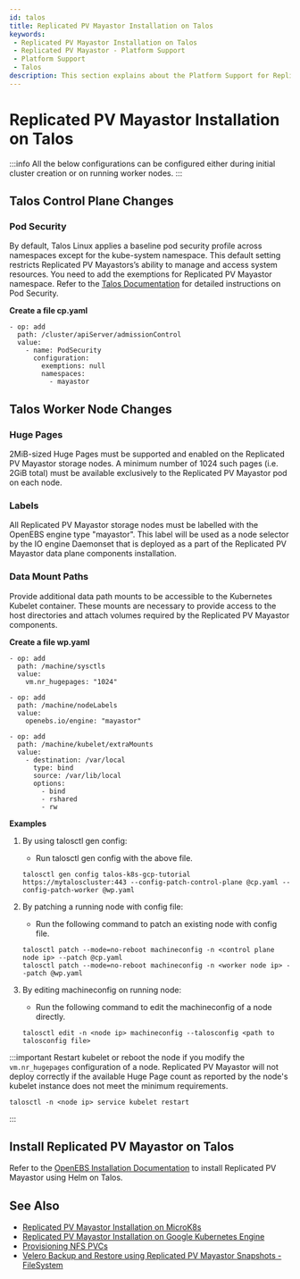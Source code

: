 ```yaml
---
id: talos
title: Replicated PV Mayastor Installation on Talos
keywords:
 - Replicated PV Mayastor Installation on Talos
 - Replicated PV Mayastor - Platform Support
 - Platform Support
 - Talos
description: This section explains about the Platform Support for Replicated PV Mayastor.
---
```

# Replicated PV Mayastor Installation on Talos

:::info
All the below configurations can be configured either during initial cluster creation or on running worker nodes.
:::

## Talos Control Plane Changes

### Pod Security

By default, Talos Linux applies a baseline pod security profile across namespaces except for the kube-system namespace. This default setting restricts Replicated PV Mayastors’s ability to manage and access system resources. You need to add the exemptions for Replicated PV Mayastor namespace. Refer to the [Talos Documentation](https://www.talos.dev/v1.6/kubernetes-guides/configuration/pod-security/) for detailed instructions on Pod Security.

**Create a file cp.yaml**

```
- op: add
  path: /cluster/apiServer/admissionControl
  value:
    - name: PodSecurity
      configuration:
        exemptions: null
        namespaces:
          - mayastor
```

## Talos Worker Node Changes

### Huge Pages

2MiB-sized Huge Pages must be supported and enabled on the Replicated PV Mayastor storage nodes. A minimum number of 1024 such pages (i.e. 2GiB total) must be available exclusively to the Replicated PV Mayastor pod on each node.

### Labels

All Replicated PV Mayastor storage nodes must be labelled with the OpenEBS engine type "mayastor". This label will be used as a node selector by the IO engine Daemonset that is deployed as a part of the Replicated PV Mayastor data plane components installation.

### Data Mount Paths

Provide additional data path mounts to be accessible to the Kubernetes Kubelet container. These mounts are necessary to provide access to the host directories and attach volumes required by the Replicated PV Mayastor components.

**Create a file wp.yaml**

```
- op: add
  path: /machine/sysctls
  value:
    vm.nr_hugepages: "1024"

- op: add
  path: /machine/nodeLabels
  value:
    openebs.io/engine: "mayastor"

- op: add
  path: /machine/kubelet/extraMounts
  value:
    - destination: /var/local
      type: bind
      source: /var/lib/local
      options:
        - bind
        - rshared
        - rw
```

**Examples**

1. By using talosctl gen config:

    - Run talosctl gen config with the above file.

    ```
    talosctl gen config talos-k8s-gcp-tutorial https://mytaloscluster:443 --config-patch-control-plane @cp.yaml --config-patch-worker @wp.yaml
    ```

2. By patching a running node with config file:

    - Run the following command to patch an existing node with config file. 

    ```
    talosctl patch --mode=no-reboot machineconfig -n <control plane node ip> --patch @cp.yaml
    talosctl patch --mode=no-reboot machineconfig -n <worker node ip> --patch @wp.yaml
    ```

3. By editing machineconfig on running node:

    - Run the following command to edit the machineconfig of a node directly.

    ```
    talosctl edit -n <node ip> machineconfig --talosconfig <path to talosconfig file>
    ```

:::important
Restart kubelet or reboot the node if you modify the `vm.nr_hugepages` configuration of a node. Replicated PV Mayastor will not deploy correctly if the available Huge Page count as reported by the node's kubelet instance does not meet the minimum requirements.

```
talosctl -n <node ip> service kubelet restart
```
:::

## Install Replicated PV Mayastor on Talos

Refer to the [OpenEBS Installation Documentation](../../quickstart-guide/installation.md#installation-via-helm) to install Replicated PV Mayastor using Helm on Talos.

## See Also

- [Replicated PV Mayastor Installation on MicroK8s](microkubernetes.md)
- [Replicated PV Mayastor Installation on Google Kubernetes Engine](gke.md)
- [Provisioning NFS PVCs](../read-write-many/nfspvc.md)
- [Velero Backup and Restore using Replicated PV Mayastor Snapshots - FileSystem](../backup-and-restore/velero-br-fs.md)